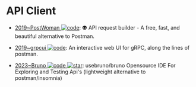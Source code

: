# API Client

- [2019~PostWoman ![code](https://ng-tech.icu/assets/code.svg)](https://github.com/liyasthomas/postwoman): 👽 API request builder - A free, fast, and beautiful alternative to Postman.

- [2019~grpcui ![code](https://ng-tech.icu/assets/code.svg)](https://github.com/fullstorydev/grpcui): An interactive web UI for gRPC, along the lines of postman.

- [2023~Bruno ![code](https://ng-tech.icu/assets/code.svg) ![star](https://img.shields.io/github/stars/usebruno/bruno)](https://github.com/usebruno/bruno): usebruno/bruno Opensource IDE For Exploring and Testing Api's (lightweight alternative to postman/insomnia)
